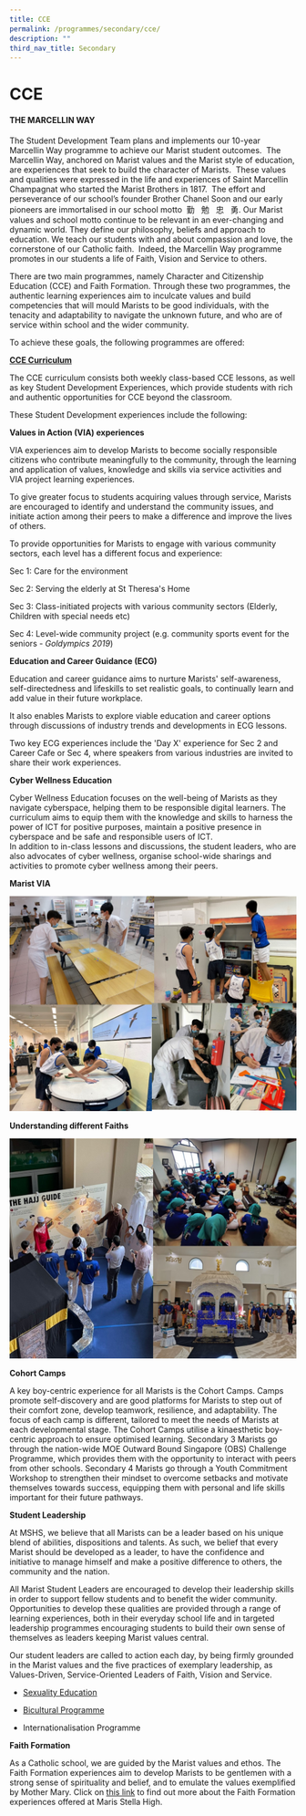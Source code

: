 ```yaml
---
title: CCE
permalink: /programmes/secondary/cce/
description: ""
third_nav_title: Secondary
---
```

# CCE

#### THE MARCELLIN WAY

The Student Development Team plans and implements our 10-year Marcellin Way programme to achieve our Marist student outcomes.&nbsp; The Marcellin Way, anchored on Marist values and the Marist style of education, are experiences that seek to build the character of Marists.&nbsp; These values and qualities were expressed in the life and experiences of Saint Marcellin Champagnat who started the Marist Brothers in 1817.&nbsp; The effort and perseverance of our school’s founder Brother Chanel Soon and our early pioneers are immortalised in our school motto&nbsp;&nbsp;勤 &nbsp;&nbsp;勉 &nbsp;&nbsp;忠 &nbsp;&nbsp;勇. Our Marist values and school motto continue to be relevant in an ever-changing and dynamic world. They define our philosophy, beliefs and approach to education. We teach our students with and about compassion and love, the cornerstone of our Catholic faith.&nbsp; Indeed, the Marcellin Way programme promotes in our students a life of Faith, Vision and Service to others.


There are two main programmes, namely Character and Citizenship Education (CCE) and Faith Formation. Through these two programmes, the authentic learning experiences aim to inculcate values and build competencies that will mould Marists to be good individuals, with the tenacity and adaptability to navigate the unknown future, and who are of service within school and the wider community.

To achieve these goals, the following programmes are offered:

**<u>CCE Curriculum</u>**



The CCE curriculum consists both weekly class-based CCE lessons, as well as key Student Development Experiences, which provide students with rich and authentic opportunities for CCE beyond the classroom.  




  

These Student Development experiences include the following:


**Values in Action (VIA) experiences** 
  

VIA experiences aim to develop Marists to become socially responsible citizens who contribute meaningfully to the community, through the learning and application of values, knowledge and skills via service activities and VIA project learning experiences.

  

To give greater focus to students acquiring values through service, Marists are encouraged to identify and understand the community issues, and initiate action among their peers to make a difference and improve the lives of others.

  

To provide opportunities for Marists to engage with various community sectors, each level has a different focus and experience:

  
Sec 1: Care for the environment  
  
Sec 2: Serving the elderly at St Theresa's Home  
  
Sec 3: Class-initiated projects with various community sectors (Elderly, Children with special needs etc)  
  
Sec 4: Level-wide community project (e.g. community sports event for the seniors -&nbsp;_Goldympics 2019_)  

  

**Education and Career Guidance (ECG)**

Education and career guidance aims to nurture Marists' self-awareness, self-directedness and lifeskills to set realistic goals, to continually learn and add value in their future workplace.

  

It also enables Marists to explore viable education and career options through discussions of industry trends and developments in ECG lessons.  
  
Two key ECG experiences include the 'Day X' experience for Sec 2 and Career Cafe or Sec 4, where speakers from various industries are invited to share their work experiences.  
  
**Cyber Wellness Education**  
  

Cyber Wellness Education focuses on the well-being of Marists as they navigate cyberspace, helping them to be responsible digital learners. The curriculum aims to equip them with the knowledge and skills to harness the power of ICT for positive purposes, maintain a positive presence in cyberspace and be safe and responsible users of ICT.  
In addition to in-class lessons and discussions, the student leaders, who are also advocates of cyber wellness, organise school-wide sharings and activities to promote cyber wellness among their peers.

**Marist VIA**

![](/images/CCE/Secondary/cce_via.jpg)

**Understanding different Faiths**

![](/images/CCE/Secondary/cce_faith.jpg)

**Cohort Camps**

  

A key boy-centric experience for all Marists is the Cohort Camps. Camps&nbsp; promote self-discovery and are good platforms for Marists to step out of their comfort zone, develop teamwork, resilience, and adaptability. The focus of each camp is different, tailored to meet the needs of Marists at each developmental stage. The Cohort Camps utilise a kinaesthetic boy-centric approach to ensure optimised learning. Secondary 3 Marists go through the nation-wide MOE Outward Bound Singapore (OBS) Challenge Programme, which provides them with the opportunity to interact with peers from other schools. Secondary 4 Marists go through a Youth Commitment Workshop to strengthen their mindset to overcome setbacks and motivate themselves towards success, equipping them with personal and life skills important for their future pathways.

**Student Leadership**

  

At MSHS, we believe that all Marists can be a leader based on his unique blend of abilities, dispositions and talents. As such, we belief that every Marist should be developed as a leader, to have the confidence and initiative to manage himself and make a positive difference to others, the community and the nation.  
  
All Marist Student Leaders are encouraged to develop their leadership skills in order to support fellow students and to benefit the wider community. Opportunities to develop these qualities are provided through a range of learning experiences, both in their everyday school life and in targeted leadership programmes encouraging students to build their own sense of themselves as leaders keeping Marist values central.  
  
Our student leaders are called to action each day, by being firmly grounded in the Marist values and the five practices of exemplary leadership, as Values-Driven, Service-Oriented Leaders of Faith, Vision and Service.

*   [Sexuality Education](/cce-secondary-sex-ed/)
*   [Bicultural Programme](/programmes/secondary/bicultural-programme/)  
    
*   Internationalisation Programme

  

**Faith Formation**  

As a Catholic school, we are guided by the Marist values and ethos. The Faith Formation experiences aim to develop Marists to be gentlemen with a strong sense of spirituality and belief, and to emulate the values exemplified by Mother Mary. Click on&nbsp;[this link](/programmes/secondary/faith-formation/)&nbsp;to find out more about the Faith Formation experiences offered at Maris Stella High.